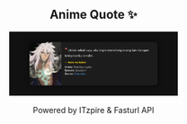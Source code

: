 <h2 align="center">Anime Quote ✨</h2>
<p align="center">
  <img src="quotes-img/2025-04-25_07-00-26.png" alt="Kuro no Saber" width="300"/>
</p>

<p align="center">Powered by ITzpire & Fasturl API</p>
